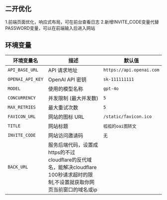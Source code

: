 ## 二开优化
1.前端页面优化，响应式布局，可在前台查看日志
2.新增INVITE_CODE变量代替PASSWORD变量，可以在前端输入后进入网站

## 环境变量

| 环境变量名         | 描述                           | 默认值                         |
|--------------------|--------------------------------|--------------------------------|
| `API_BASE_URL`     | API 请求地址                   | `https://api.openai.com`      |
| `OPENAI_API_KEY`   | OpenAI API 密钥                | `sk-111111111`                |
| `MODEL`            | 使用的模型名称                 | `gpt-4o`                      |
| `CONCURRENCY`      | 并发限制 (最大并发数)          | `5`                           |
| `MAX_RETRIES`      | 最大重试次数                   | `5`                           |
| `FAVICON_URL`      | 网站的图标 URL                 | `/static/favicon.ico`         |
| `TITLE`            | 网站标题                       | `呱呱的oai图转文`              |
| `INVITE_CODE`      | 网站访问邀请码                 | `无`                          |
| `BACK_URL`         | 服务后端代码，设置成https的不过cloudflare的反代域名，能解决cloudflare 100秒请求超时的限制,不设置就获取你网页当前窗口的域名或ip| |